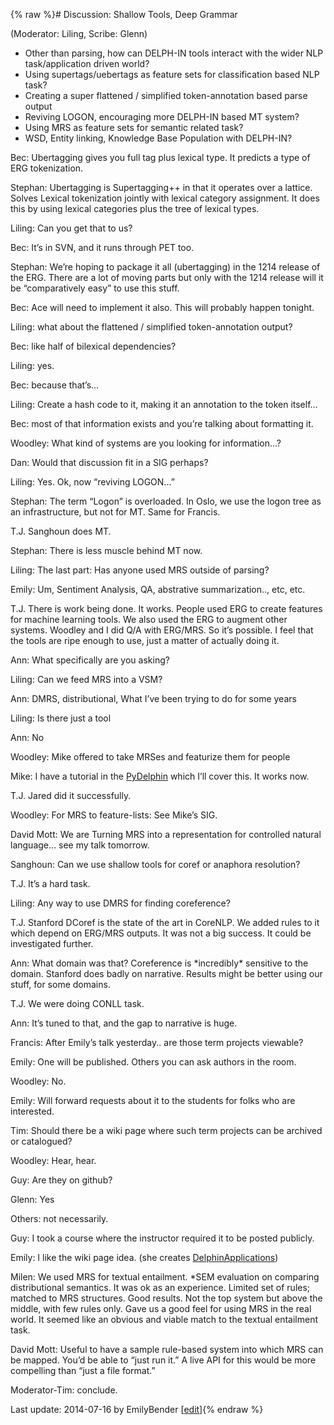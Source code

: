 {% raw %}# Discussion: Shallow Tools, Deep Grammar

(Moderator: Liling, Scribe: Glenn)

- Other than parsing, how can DELPH-IN tools interact with the wider
NLP task/application driven world?
- Using supertags/uebertags as feature sets for classification based
NLP task?
- Creating a super flattened / simplified token-annotation based parse
output
- Reviving LOGON, encouraging more DELPH-IN based MT system?
- Using MRS as feature sets for semantic related task?
- WSD, Entity linking, Knowledge Base Population with DELPH-IN?

Bec: Ubertagging gives you full tag plus lexical type. It predicts a
type of ERG tokenization.

Stephan: Ubertagging is Supertagging++ in that it operates over a
lattice. Solves Lexical tokenization jointly with lexical category
assignment. It does this by using lexical categories plus the tree of
lexical types.

Liling: Can you get that to us?

Bec: It’s in SVN, and it runs through PET too.

Stephan: We’re hoping to package it all (ubertagging) in the 1214
release of the ERG. There are a lot of moving parts but only with the
1214 release will it be “comparatively easy” to use this stuff.

Bec: Ace will need to implement it also. This will probably happen
tonight.

Liling: what about the flattened / simplified token-annotation output?

Bec: like half of bilexical dependencies?

Liling: yes.

Bec: because that’s...

Liling: Create a hash code to it, making it an annotation to the token
itself…

Bec: most of that information exists and you’re talking about formatting
it.

Woodley: What kind of systems are you looking for information...?

Dan: Would that discussion fit in a SIG perhaps?

Liling: Yes. Ok, now “reviving LOGON...”

Stephan: The term “Logon” is overloaded. In Oslo, we use the logon tree
as an infrastructure, but not for MT. Same for Francis.

T.J. Sanghoun does MT.

Stephan: There is less muscle behind MT now.

Liling: The last part: Has anyone used MRS outside of parsing?

Emily: Um, Sentiment Analysis, QA, abstrative summarization.., etc, etc.

T.J. There is work being done. It works. People used ERG to create
features for machine learning tools. We also used the ERG to augment
other systems. Woodley and I did Q/A with ERG/MRS. So it’s possible. I
feel that the tools are ripe enough to use, just a matter of actually
doing it.

Ann: What specifically are you asking?

Liling: Can we feed MRS into a VSM?

Ann: DMRS, distributional, What I’ve been trying to do for some years

Liling: Is there just a tool

Ann: No

Woodley: Mike offered to take MRSes and featurize them for people

Mike: I have a tutorial in the [PyDelphin](PyDelphin) which I’ll cover
this. It works now.

T.J. Jared did it successfully.

Woodley: For MRS to feature-lists: See Mike’s SIG.

David Mott: We are Turning MRS into a representation for controlled
natural language… see my talk tomorrow.

Sanghoun: Can we use shallow tools for coref or anaphora resolution?

T.J. It’s a hard task.

Liling: Any way to use DMRS for finding coreference?

T.J. Stanford DCoref is the state of the art in CoreNLP. We added rules
to it which depend on ERG/MRS outputs. It was not a big success. It
could be investigated further.

Ann: What domain was that? Coreference is \*incredibly\* sensitive to
the domain. Stanford does badly on narrative. Results might be better
using our stuff, for some domains.

T.J. We were doing CONLL task.

Ann: It’s tuned to that, and the gap to narrative is huge.

Francis: After Emily’s talk yesterday.. are those term projects
viewable?

Emily: One will be published. Others you can ask authors in the room.

Woodley: No.

Emily: Will forward requests about it to the students for folks who are
interested.

Tim: Should there be a wiki page where such term projects can be
archived or catalogued?

Woodley: Hear, hear.

Guy: Are they on github?

Glenn: Yes

Others: not necessarily.

Guy: I took a course where the instructor required it to be posted
publicly.

Emily: I like the wiki page idea. (she creates
[DelphinApplications](https://blog.inductorsoftware.com/docsproto/home/DelphinApplications))

Milen: We used MRS for textual entailment. \*SEM evaluation on comparing
distributional semantics. It was ok as an experience. Limited set of
rules; matched to MRS structures. Good results. Not the top system but
above the middle, with few rules only. Gave us a good feel for using MRS
in the real world. It seemed like an obvious and viable match to the
textual entailment task.

David Mott: Useful to have a sample rule-based system into which MRS can
be mapped. You’d be able to “just run it.” A live API for this would be
more compelling than “just a file format.”

Moderator-Tim: conclude.

Last update: 2014-07-16 by EmilyBender [[edit](https://github.com/delph-in/docs/wiki/TomarShallowTools/_edit)]{% endraw %}